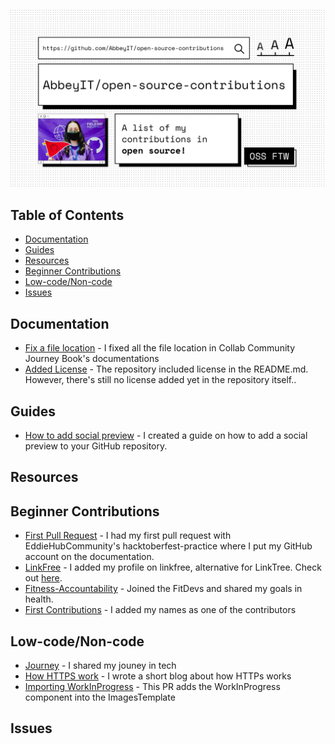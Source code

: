 ![osc-banner](assets/banner.png)

## Table of Contents

- [Documentation](#documentation)
- [Guides](#guides)
- [Resources](#resources)
- [Beginner Contributions](#beginner-contributions)
- [Low-code/Non-code](#low-codenon-code)
- [Issues](#issues)

## Documentation
- [Fix a file location](https://github.com/collab-community/journey-book/pull/129) - I fixed all the file location in Collab Community Journey Book's documentations 
- [Added License](https://github.com/Rutuj-Runwal/easynotes/pull/9) - The repository included license in the README.md. However, there's still no license added yet in the repository itself..

## Guides
- [How to add social preview](https://github.com/Pradumnasaraf/open-source-with-pradumna/blob/main/pages/How-to/guide/social-preview.md) - I created a guide on how to add a social preview to your GitHub repository.

## Resources 

## Beginner Contributions
- [First Pull Request](https://github.com/EddieHubCommunity/hacktoberfest-practice/pull/1272) - I had my first pull request with EddieHubCommunity's hacktoberfest-practice where I put my GitHub account on the documentation.
- [LinkFree](https://github.com/EddieHubCommunity/LinkFree/pull/1468#issue-1299626140) - I added my profile on linkfree, alternative for LinkTree. Check out [here](https://linkfree.eddiehub.io/AbbeyIT).
- [Fitness-Accountability](https://github.com/FitDevs-withKat/Fitness-Accountability/pull/181) - Joined the FitDevs and shared my goals in health.
- [First Contributions](https://github.com/firstcontributions/first-contributions/pull/51382) - I added my names as one of the contributors

## Low-code/Non-code
- [Journey](https://github.com/collab-community/journey-book/pull/133) - I shared my jouney in tech 
- [How HTTPS work](https://github.com/codemistic/Non-Code/pull/75) - I wrote a short blog about how HTTPs works 
- [Importing WorkInProgress](https://github.com/AccessibleForAll/AccessibleWebDev/pull/125) - This PR adds the WorkInProgress component into the ImagesTemplate

## Issues
